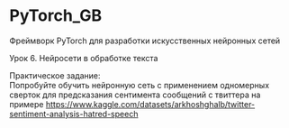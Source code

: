 # PyTorch_GB
Фреймворк PyTorch для разработки искусственных нейронных сетей

Урок 6. Нейросети в обработке текста  

Практическое задание:  
Попробуйте обучить нейронную сеть с применением одномерных сверток для предсказания сентимента сообщений с твиттера на примере https://www.kaggle.com/datasets/arkhoshghalb/twitter-sentiment-analysis-hatred-speech